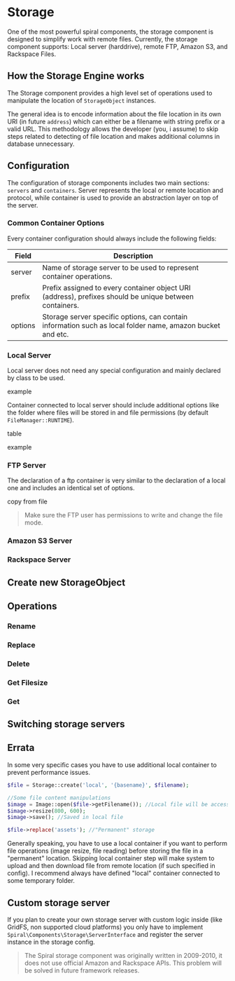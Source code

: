 # Storage
One of the most powerful spiral components, the storage component is designed to simplify work with remote files. Currently, the storage component supports:
Local server (harddrive), remote FTP, Amazon S3, and Rackspace Files.

## How the Storage Engine works
The Storage component provides a high level set of operations used to manipulate the location of `StorageObject` instances.

The general idea is to encode information about the file location in its own URI (in future `address`) which can either be a filename with string prefix or a valid URL. This methodology allows the developer (you, i assume) to skip steps related to detecting of file location and makes additional
columns in database unnecessary.

## Configuration
The configuration of storage components includes two main sections: `servers` and `containers`. Server represents the local or remote location and protocol, while container is used to provide an abstraction layer on top of the server.

### Common Container Options
Every container configuration should always include the following fields:

Field   | Description
---     | ---
server  | Name of storage server to be used to represent container operations.
prefix  | Prefix assigned to every container object URI (address), prefixes should be unique between containers.
options | Storage server specific options, can contain information such as local folder name, amazon bucket and etc.

### Local Server
Local server does not need any special configuration and mainly declared by class to be used.

example

Container connected to local server should include additional options like the folder where files will be stored in and file permissions (by default `FileManager::RUNTIME`).

table

example

### FTP Server

The declaration of a ftp container is very similar to the declaration of a local one and includes an identical set of options.

copy from file 

> Make sure the FTP user has permissions to write and change the file mode.

### Amazon S3 Server

### Rackspace Server


## Create new StorageObject

## Operations

### Rename

### Replace

### Delete

### Get Filesize

### Get

## Switching storage servers


## Errata
In some very specific cases you have to use additional local container to prevent performance issues. 

```php
$file = Storage::create('local', '{basename}', $filename);

//Some file content manipulations
$image = Image::open($file->getFilename()); //Local file will be accessed
$image->resize(800, 600);
$image->save(); //Saved in local file

$file->replace('assets'); //"Permanent" storage
```

Generally speaking, you have to use a local container if you want to perform file operations (image resize, file reading) before storing the file in a "permanent" location. Skipping local container step will make system to upload and then download file from remote location (if such specified in config). I recommend always have defined "local" container connected to some temporary folder.

## Custom storage server
If you plan to create your own storage server with custom logic inside (like GridFS, non supported cloud platforms) you only have to implement `Spiral\Components\Storage\ServerInterface` and register the server instance in the storage config.

> The Spiral storage component was originally written in 2009-2010, it does not use official Amazon and Rackspace APIs. This problem will be solved in future framework releases. 
